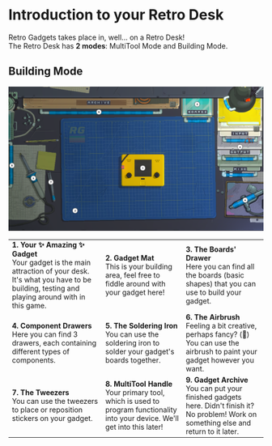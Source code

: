 # Introduction to your Retro Desk
Retro Gadgets takes place in, well... on a Retro Desk!  
The Retro Desk has **2 modes**: MultiTool Mode and Building Mode.

## Building Mode
<img src="./../../.github/screenshots/building-mode.png" width="1000px">

<div align="center">
<table>
	<tr>
		<td>
			<b>1. Your ✨ Amazing ✨ Gadget</b><br>
			Your gadget is the main attraction of your desk. It's what you have to be building, testing and playing around with in this game.
   		</td>
		<td>
			<b>2. Gadget Mat</b><br>
			This is your building area, feel free to
			fiddle around with your gadget here!
   		</td>
		<td>
			<b>3. The Boards' Drawer</b><br>
			Here you can find all the boards (basic shapes) that you can use to build your gadget.
		</td>
	</tr>
	<tr>
		<td>
			<b>4. Component Drawers</b><br>
			Here you can find 3 drawers, each containing different types of components.
			<!-- TODO: add links to the components -->
		</td>
		<td>
			<b>5. The Soldering Iron</b><br>
			You can use the soldering iron to solder
			your gadget's boards together.
		</td>
		<td>
			<b>6. The Airbrush</b><br>
			Feeling a bit creative, perhaps fancy? (🍷) You can use the airbrush to paint your gadget however you want.
		</td>
	</tr>
	<tr>
		<td>
			<b>7. The Tweezers</b><br>
			You can use the tweezers to place or reposition stickers on your gadget.
		</td>
		<td>
			<b>8. MultiTool Handle</b><br>
			Your primary tool, which is used to
			program functionality into your device.  
			We'll get into this later!
		</td>
		<td>
			<b>9. Gadget Archive</b><br>
			You can put your finished gadgets here.
			Didn't finish it? No problem! Work on something else and return to it later.
		</td>
	</tr>
</table>
</div>